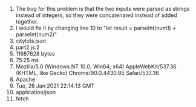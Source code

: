 1. The bug for this problem is that the two inputs were parsed as strings instead of integers, so they were concatenated instead of added together.
2. I would fix it by changing line 10 to "let result = parseInt(num1) + parseInt(num2)"
3. citylots.json
4. part2.js:2
5. 11687628 bytes
6. 75.25 ms
7.  Mozilla/5.0 (Windows NT 10.0; Win64; x64) AppleWebKit/537.36 (KHTML, like Gecko) Chrome/90.0.4430.85 Safari/537.36
8.  Apache
9.  Tue, 26 Jan 2021 22:14:13 GMT
10. application/json
11. fetch 